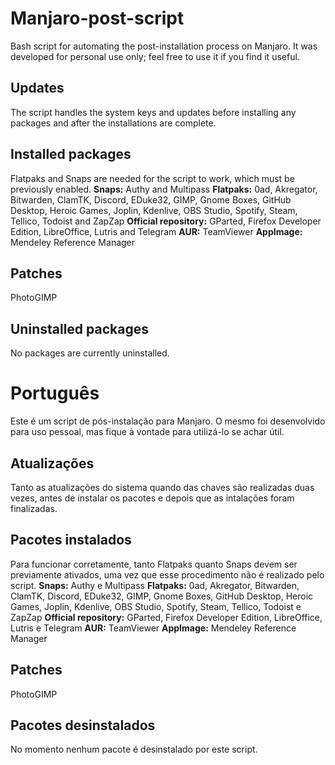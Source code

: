# Manjaro-post-script
Bash script for automating the post-installation process on Manjaro. It was developed for personal use only; feel free to use it if you find it useful.

## Updates
The script handles the system keys and updates before installing any packages and after the installations are complete.

## Installed packages
Flatpaks and Snaps are needed for the script to work, which must be previously enabled.
**Snaps:** Authy and Multipass
**Flatpaks:** 0ad, Akregator, Bitwarden, ClamTK, Discord, EDuke32, GIMP, Gnome Boxes, GitHub Desktop, Heroic Games, Joplin, Kdenlive, OBS Studio, Spotify, Steam, Tellico, Todoist and ZapZap
**Official repository:** GParted, Firefox Developer Edition, LibreOffice, Lutris and Telegram
**AUR:** TeamViewer
**AppImage:** Mendeley Reference Manager

## Patches
PhotoGIMP

## Uninstalled packages
No packages are currently uninstalled.

# Português
Este é um script de pós-instalação para Manjaro. O mesmo foi desenvolvido para uso pessoal, mas fique à vontade para utilizá-lo se achar útil.

## Atualizações
Tanto as atualizações do sistema quando das chaves são realizadas duas vezes, antes de instalar os pacotes e depois que as intalações foram finalizadas.

## Pacotes instalados
Para funcionar corretamente, tanto Flatpaks quanto Snaps devem ser previamente ativados, uma vez que esse procedimento não é realizado pelo script.
**Snaps:** Authy e Multipass
**Flatpaks:** 0ad, Akregator, Bitwarden, ClamTK, Discord, EDuke32, GIMP, Gnome Boxes, GitHub Desktop, Heroic Games, Joplin, Kdenlive, OBS Studio, Spotify, Steam, Tellico, Todoist e ZapZap
**Official repository:** GParted, Firefox Developer Edition, LibreOffice, Lutris e Telegram
**AUR:** TeamViewer
**AppImage:** Mendeley Reference Manager

## Patches
PhotoGIMP

## Pacotes desinstalados
No momento nenhum pacote é desinstalado por este script.
